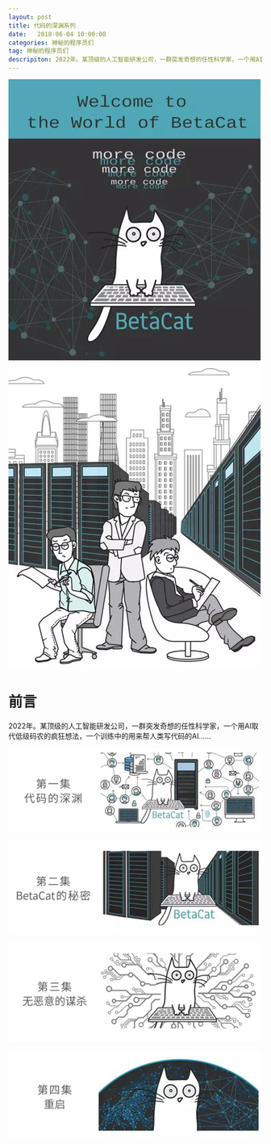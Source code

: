 ```yaml
---
layout: post
title: 代码的深渊系列
date:   2018-06-04 10:00:00
categories: 神秘的程序员们
tag: 神秘的程序员们
descripiton: 2022年。某顶级的人工智能研发公司，一群突发奇想的任性科学家，一个用AI取代低级码农的疯狂想法，一个训练中的用来帮人类写代码的AI……
---
```

![image](/images/betaCat/title1.jpg "title1")
![image](/images/betaCat/title2.jpg "title2")

# 前言

2022年。某顶级的人工智能研发公司，一群突发奇想的任性科学家，一个用AI取代低级码农的疯狂想法，一个训练中的用来帮人类写代码的AI……

[![image](/images/betaCat/mission1/header.jpg "代码的深渊")](../2018-06-04-cartoon-programmer-codeAbyss/index.html)

[![image](/images/betaCat/mission2/header.jpg "BetaCat的秘密")](../2018-06-04-cartoon-programmer-bateSecret/index.html)

[![image](/images/betaCat/mission3/header.jpg "无恶意的谋杀")](../2018-06-04-cartoon-programmer-InnocentMurder/index.html)

[![image](/images/betaCat/mission4/header.jpg "重启")](../2018-06-04-cartoon-programmer-reboot/index.html)

<!-- [![image](/images/betaCat/mission5/header.jpg "BetaCat的前生后世")](../2018-06-04-cartoon-programmer-reboot/index.html) -->

